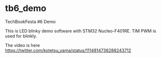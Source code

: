 # tb6_demo
TechBookFesta #6 Demo

This is LED blinky demo software with STM32 Nucleo-F401RE.
TIM PWM is used for blinkly.

The video is here
https://twitter.com/kotetsu_yama/status/1114814736288243712

